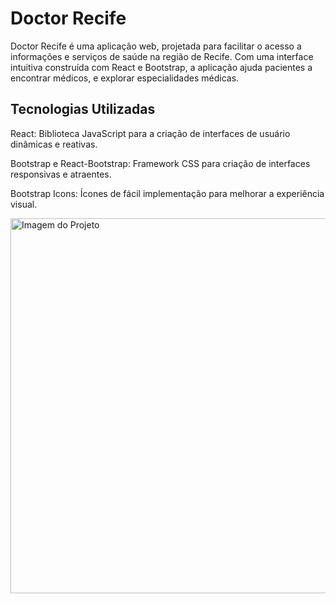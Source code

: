 <h1>Doctor Recife</h1>
<p>Doctor Recife é uma aplicação web, projetada para facilitar o acesso a informações e serviços de saúde na região de Recife. Com uma interface intuitiva  construída com React e Bootstrap, a aplicação ajuda pacientes a encontrar médicos,  e explorar especialidades médicas.</p>
<h2>Tecnologias Utilizadas</h2>
<p>React: Biblioteca JavaScript para a criação de interfaces de usuário dinâmicas e reativas.</p>
<p>Bootstrap e React-Bootstrap: Framework CSS para criação de interfaces responsivas e atraentes.</p>
<p>Bootstrap Icons: Ícones de fácil implementação para melhorar a experiência visual.</p>

<img src="./assets/print.png" alt="Imagem do Projeto" width="600"/>